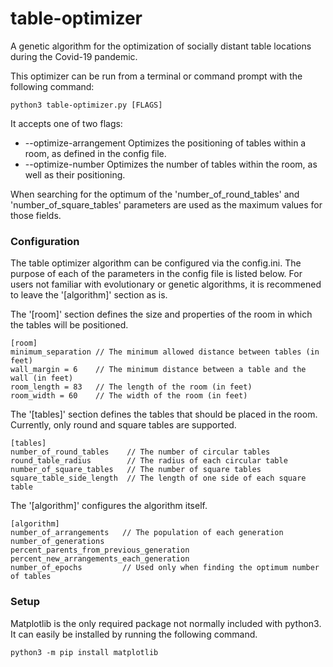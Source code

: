 # table-optimizer
A genetic algorithm for the optimization of socially distant table locations during the Covid-19 pandemic.

This optimizer can be run from a terminal or command prompt with the following command:
```
python3 table-optimizer.py [FLAGS]
```
It accepts one of two flags:

* --optimize-arrangement  Optimizes the positioning of tables within a room, 
                            as defined in the config file.
* --optimize-number       Optimizes the number of tables within the room,
                            as well as their positioning.
                            
When searching for the optimum of the 'number_of_round_tables' and 'number_of_square_tables'
parameters are used as the maximum values for those fields.

### Configuration

The table optimizer algorithm can be configured via the config.ini.  The purpose
of each of the parameters in the config file is listed below.  For users not 
familiar with evolutionary or genetic algorithms, it is recommened to leave the
'[algorithm]' section as is.

The '[room]' section defines the size and properties of the room in which
the tables will be positioned.
```
[room]             
minimum_separation // The minimum allowed distance between tables (in feet)
wall_margin = 6    // The minimum distance between a table and the wall (in feet)
room_length = 83   // The length of the room (in feet)
room_width = 60    // The width of the room (in feet)
```

The '[tables]' section defines the tables that should be placed in the room.
Currently, only round and square tables are supported.
```
[tables]
number_of_round_tables    // The number of circular tables
round_table_radius        // The radius of each circular table
number_of_square_tables   // The number of square tables
square_table_side_length  // The length of one side of each square table
```

The '[algorithm]' configures the algorithm itself.
```
[algorithm]               
number_of_arrangements   // The population of each generation
number_of_generations
percent_parents_from_previous_generation 
percent_new_arrangements_each_generation 
number_of_epochs         // Used only when finding the optimum number of tables
```

### Setup

Matplotlib is the only required package not normally included with python3.  It
can easily be installed by running the following command.
```
python3 -m pip install matplotlib
```